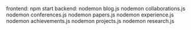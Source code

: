 frontend: npm start
backend: nodemon blog.js
nodemon collaborations.js
nodemon conferences.js
nodemon papers.js
nodemon experience.js
nodemon achievements.js
nodemon projects.js
nodemon research.js

